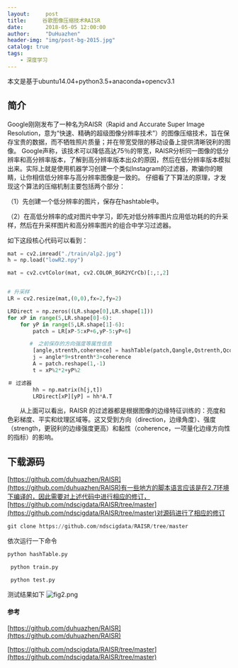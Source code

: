 ```yaml
---
layout:     post
title:     谷歌图像压缩技术RAISR
date:       2018-05-05 12:00:00
author:     "DuHuazhen"
header-img: "img/post-bg-2015.jpg"
catalog: true
tags:
    - 深度学习
---
```

本文是基于ubuntu14.04+python3.5+anaconda+opencv3.1  

## 简介
Google刚刚发布了一种名为RAISR（Rapid and Accurate Super Image Resolution，意为“快速、精确的超级图像分辨率技术”）的图像压缩技术，旨在保存宝贵的数据，而不牺牲照片质量；并在带宽受限的移动设备上提供清晰锐利的图像。
Google声称，该技术可以降低高达75％的带宽，RAISR分析同一图像的低分辨率和高分辨率版本，了解到高分辨率版本出众的原因，然后在低分辨率版本模拟出来。实际上就是使用机器学习创建一个类似Instagram的过滤器，欺骗你的眼睛，让你相信低分辨率与高分辨率图像是一致的。
仔细看了下算法的原理，才发现这个算法的压缩机制主要包括两个部分：

（1）先创建一个低分辨率的图片，保存在hashtable中。

（2）在高低分辨率的成对图片中学习，即先对低分辨率图片应用低功耗的的升采样，然后在升采样图片和高分辨率图片的组合中学习过滤器。

如下这段核心代码可以看到：
``` python
mat = cv2.imread("./train/alp2.jpg")
h = np.load("lowR2.npy")

mat = cv2.cvtColor(mat, cv2.COLOR_BGR2YCrCb)[:,:,2]


# 升采样
LR = cv2.resize(mat,(0,0),fx=2,fy=2)

LRDirect = np.zeros((LR.shape[0],LR.shape[1]))
for xP in range(5,LR.shape[0]-6):
    for yP in range(5,LR.shape[1]-6):
        patch = LR[xP-5:xP+6,yP-5:yP+6]

       #　之前保存的方向强度等属性信息
        [angle,strenth,coherence] = hashTable(patch,Qangle,Qstrenth,Qcoherence)
        j = angle*9+strenth*3+coherence
        A = patch.reshape(1,-1)
        t = xP%2*2+yP%2

＃ 过滤器
        hh = np.matrix(h[j,t])
        LRDirect[xP][yP] = hh*A.T
```
　　从上面可以看出，RAISR 的过滤器都是根据图像的边缘特征训练的：亮度和色彩梯度、平实和纹理区域等。这又受到方向（direction，边缘角度）、强度（strength，更锐利的边缘强度更高）和黏性（coherence，一项量化边缘方向性的指标）的影响。   
## 下载源码
[https://github.com/duhuazhen/RAISR](https://github.com/duhuazhen/RAISR)有一些地方的脚本语言应该是在2.7环境下编译的，因此需要对上述代码中进行相应的修订，[https://github.com/ndscigdata/RAISR/tree/master](https://github.com/ndscigdata/RAISR/tree/master)对源码进行了相应的修订
``` python
git clone https://github.com/ndscigdata/RAISR/tree/master
```
依次运行一下命令
``` python
python hashTable.py
```
``` python
 python train.py 

```
``` python
 python test.py 

```
测试结果如下
![fig2.png](https://upload-images.jianshu.io/upload_images/11573595-57261c6c7a756121.png?imageMogr2/auto-orient/strip%7CimageView2/2/w/1240)  


  
  
####  参考
[https://github.com/duhuazhen/RAISR](https://github.com/duhuazhen/RAISR)

[https://github.com/ndscigdata/RAISR/tree/master](https://github.com/ndscigdata/RAISR/tree/master)

